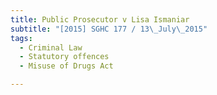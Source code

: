 ```yaml
---
title: Public Prosecutor v Lisa Ismaniar 
subtitle: "[2015] SGHC 177 / 13\_July\_2015"
tags:
  - Criminal Law
  - Statutory offences
  - Misuse of Drugs Act

---
```


